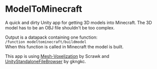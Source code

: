 # ModelToMinecraft
 A quick and dirty Unity app for getting 3D models into Minecraft.
 The 3D model has to be an OBJ file shouldn't be too complex.
 
 Output is a datapack containing one function:<br/>
 `/function modeltominecraft/buildmodel`<br/>
 When this function is called in Minecraft the model is built.

This app is using [Mesh-Voxelization](https://github.com/Scrawk/Mesh-Voxelization) by Scrawk and [UnityStandaloneFileBrowser](https://github.com/gkngkc/UnityStandaloneFileBrowser) by gkngkc.
